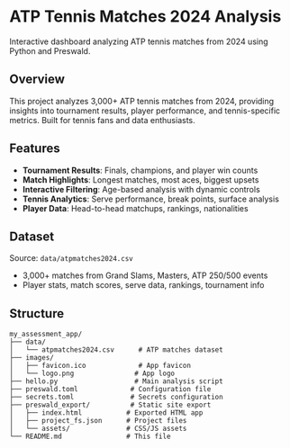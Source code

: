 # ATP Tennis Matches 2024 Analysis

Interactive dashboard analyzing ATP tennis matches from 2024 using Python and Preswald.

## Overview

This project analyzes 3,000+ ATP tennis matches from 2024, providing insights into tournament results, player performance, and tennis-specific metrics. Built for tennis fans and data enthusiasts.

## Features

- **Tournament Results**: Finals, champions, and player win counts
- **Match Highlights**: Longest matches, most aces, biggest upsets  
- **Interactive Filtering**: Age-based analysis with dynamic controls
- **Tennis Analytics**: Serve performance, break points, surface analysis
- **Player Data**: Head-to-head matchups, rankings, nationalities

## Dataset

Source: `data/atpmatches2024.csv`
- 3,000+ matches from Grand Slams, Masters, ATP 250/500 events
- Player stats, match scores, serve data, rankings, tournament info

## Structure
```
my_assessment_app/
├── data/
│   └── atpmatches2024.csv      # ATP matches dataset
├── images/
│   ├── favicon.ico             # App favicon
│   └── logo.png               # App logo
├── hello.py                   # Main analysis script
├── preswald.toml             # Configuration file
├── secrets.toml              # Secrets configuration
├── preswald_export/          # Static site export
│   ├── index.html           # Exported HTML app
│   ├── project_fs.json      # Project files
│   └── assets/              # CSS/JS assets
└── README.md                # This file
```
